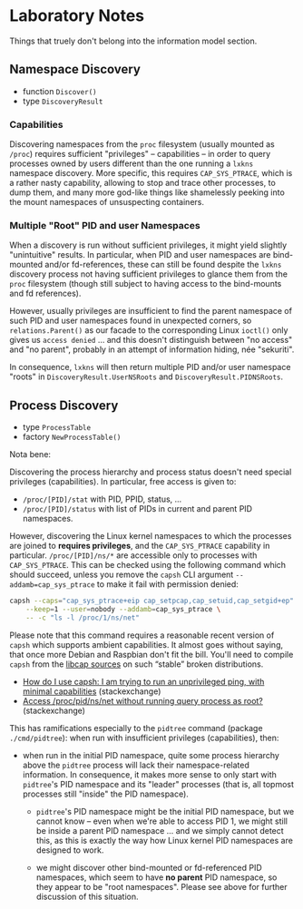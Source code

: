 # Laboratory Notes

Things that truely don't belong into the information model section.

## Namespace Discovery

- function `Discover()`
- type `DiscoveryResult`

### Capabilities

Discovering namespaces from the `proc` filesystem (usually mounted as `/proc`)
requires sufficient "privileges" – capabilities – in order to query processes
owned by users different than the one running a `lxkns` namespace discovery.
More specific, this requires `CAP_SYS_PTRACE`, which is a rather nasty
capability, allowing to stop and trace other processes, to dump them, and many
more god-like things like shamelessly peeking into the mount namespaces of
unsuspecting containers.

### Multiple "Root" PID and user Namespaces

When a discovery is run without sufficient privileges, it might yield slightly
"unintuitive" results. In particular, when PID and user namespaces are
bind-mounted and/or fd-references, these can still be found despite the `lxkns`
discovery process not having sufficient privileges to glance them from the
`proc` filesystem (though still subject to having access to the bind-mounts and
fd references).

However, usually privileges are insufficient to find the parent namespace of
such PID and user namespaces found in unexpected corners, so
`relations.Parent()` as our facade to the corresponding Linux `ioctl()` only
gives us `access denied` … and this doesn't distinguish between "no access" and
"no parent", probably in an attempt of information hiding, née "sekuriti".

In consequence, `lxkns` will then return multiple PID and/or user namespace
"roots" in `DiscoveryResult.UserNSRoots` and `DiscoveryResult.PIDNSRoots`.

## Process Discovery

- type `ProcessTable`
- factory `NewProcessTable()`

Nota bene:

Discovering the process hierarchy and process status doesn't need special
privileges (capabilities). In particular, free access is given to:
  
- `/proc/[PID]/stat` with PID, PPID, status, ...
- `/proc/[PID]/status` with list of PIDs in current and parent PID namespaces.

However, discovering the Linux kernel namespaces to which the processes are
joined to **requires privileges**, and the `CAP_SYS_PTRACE` capability in
particular. `/proc/[PID]/ns/*` are accessible only to processes with
`CAP_SYS_PTRACE`. This can be checked using the following command which should
succeed, unless you remove the `capsh` CLI argument `--addamb=cap_sys_ptrace` to
make it fail with permission denied:

```bash
capsh --caps="cap_sys_ptrace+eip cap_setpcap,cap_setuid,cap_setgid+ep" \
    --keep=1 --user=nobody --addamb=cap_sys_ptrace \
    -- -c "ls -l /proc/1/ns/net"
```

Please note that this command requires a reasonable recent version of `capsh`
which supports ambient capabilities. It almost goes without saying, that once
more Debian and Raspbian don't fit the bill. You'll need to compile `capsh` from
the [libcap sources](https://git.kernel.org/pub/scm/libs/libcap/libcap.git/) on
such “stable” broken distributions.

- [How do I use capsh: I am trying to run an unprivileged ping, with minimal
  capabilities](https://unix.stackexchange.com/a/303738) (stackexchange)
- [Access /proc/pid/ns/net without running query process as
  root?](https://unix.stackexchange.com/a/561106) (stackexchange)

This has ramifications especially to the `pidtree` command (package
`./cmd/pidtree`): when run with insufficient privileges (capabilities), then:

- when run in the initial PID namespace, quite some process hierarchy above the
  `pidtree` process will lack their namespace-related information. In
  consequence, it makes more sense to only start with `pidtree`'s PID namespace
  and its "leader" processes (that is, all topmost processes still "inside" the
  PID namespace).

  - `pidtree`'s PID namespace might be the initial PID namespace, but we cannot
    know – even when we're able to access PID 1, we might still be inside a
    parent PID namespace … and we simply cannot detect this, as this is
    exactly the way how Linux kernel PID namespaces are designed to work.
  
  - we might discover other bind-mounted or fd-referenced PID namespaces, which
    seem to have **no parent** PID namespace, so they appear to be "root
    namespaces". Please see above for further discussion of this situation.
